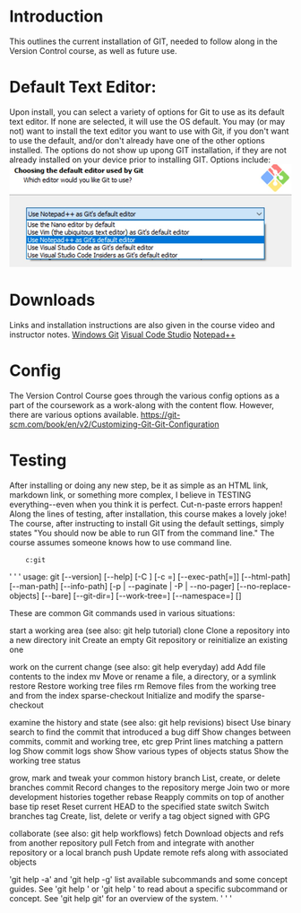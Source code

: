 # Introduction
This outlines the current installation of GIT, needed to follow along in the Version Control course, as well as future use. 

# Default Text Editor:
Upon install, you can select a variety of options for Git to use as its default text editor.  If none are selected, it will use the OS default. You may (or may not) want to install the text editor you want to use with Git, if you don't want to use the default, and/or don't already have one of the other options installed.  The options do not show up upong GIT installation, if they are not already installed on your device prior to installing GIT. 
Options include: 
![Image of Git Text Editor Choices on Install](https://github.com/EO4wellness/leary-leerie/blob/master/images/installation-git-editor.jpg)

# Downloads 
Links and installation instructions are also given in the course video and instructor notes. 
[Windows Git](https://git-scm.com/download/win)
[Visual Code Studio](https://code.visualstudio.com/download)
[Notepad++](https://notepad-plus-plus.org/downloads/)

# Config
The Version Control Course goes through the various config options as a part of the coursework as a work-along with the content flow.  However, there are various options available. https://git-scm.com/book/en/v2/Customizing-Git-Git-Configuration

# Testing 
After installing or doing any new step, be it as simple as an HTML link, markdown link, or something more complex, I believe in TESTING everything--even when you think it is perfect.  Cut-n-paste errors happen!  Along the lines of testing, after installation, this course makes a lovely joke! The course, after instructing to install Git using the default settings, simply states "You should now be able to run GIT from the command line."  The course assumes someone knows how to use command line. 

        c:git

' ' '
usage: git [--version] [--help] [-C <path>] [-c <name>=<value>]
           [--exec-path[=<path>]] [--html-path] [--man-path] [--info-path]
           [-p | --paginate | -P | --no-pager] [--no-replace-objects] [--bare]
           [--git-dir=<path>] [--work-tree=<path>] [--namespace=<name>]
           <command> [<args>]

These are common Git commands used in various situations:

start a working area (see also: git help tutorial)
   clone             Clone a repository into a new directory
   init              Create an empty Git repository or reinitialize an existing one

work on the current change (see also: git help everyday)
   add               Add file contents to the index
   mv                Move or rename a file, a directory, or a symlink
   restore           Restore working tree files
   rm                Remove files from the working tree and from the index
   sparse-checkout   Initialize and modify the sparse-checkout

examine the history and state (see also: git help revisions)
   bisect            Use binary search to find the commit that introduced a bug
   diff              Show changes between commits, commit and working tree, etc
   grep              Print lines matching a pattern
   log               Show commit logs
   show              Show various types of objects
   status            Show the working tree status

grow, mark and tweak your common history
   branch            List, create, or delete branches
   commit            Record changes to the repository
   merge             Join two or more development histories together
   rebase            Reapply commits on top of another base tip
   reset             Reset current HEAD to the specified state
   switch            Switch branches
   tag               Create, list, delete or verify a tag object signed with GPG

collaborate (see also: git help workflows)
   fetch             Download objects and refs from another repository
   pull              Fetch from and integrate with another repository or a local branch
   push              Update remote refs along with associated objects

'git help -a' and 'git help -g' list available subcommands and some
concept guides. See 'git help <command>' or 'git help <concept>'
to read about a specific subcommand or concept.
See 'git help git' for an overview of the system.
' ' '
